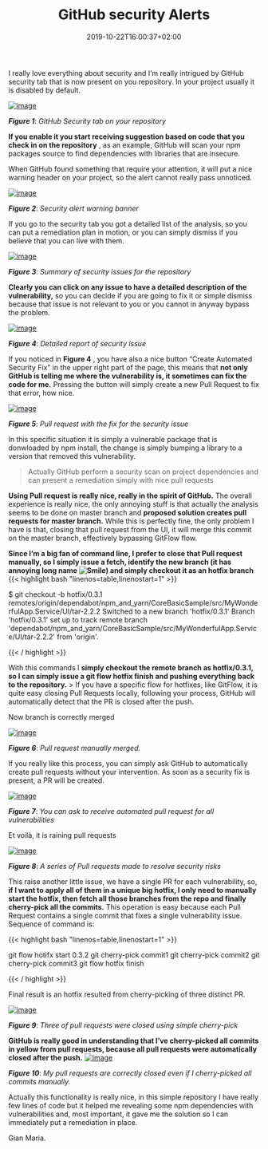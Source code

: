 ﻿---
title: "GitHub security Alerts"
description: ""
date: 2019-10-22T16:00:37+02:00
draft: false
tags: [Github,Security]
categories: [GitHub]
---
I really love everything about security and I’m really intrigued by GitHub security tab that is now present on you repository. In your project usually it is disabled by default.

[![image](http://www.codewrecks.com/blog/wp-content/uploads/2019/10/image_thumb-44.png "image")](http://www.codewrecks.com/blog/wp-content/uploads/2019/10/image-44.png)

 ***Figure 1***: *GitHub Security tab on your repository*

 **If you enable it you start receiving suggestion based on code that you check in on the repository** , as an example, GitHub will scan your npm packages source to find dependencies with libraries that are insecure.

When GitHub found something that require your attention, it will put a nice warning header on your project, so the alert cannot really pass unnoticed.

[![image](http://www.codewrecks.com/blog/wp-content/uploads/2019/10/image_thumb-45.png "image")](http://www.codewrecks.com/blog/wp-content/uploads/2019/10/image-45.png)

 ***Figure 2***: *Security alert warning banner*

If you go to the security tab you got a detailed list of the analysis, so you can put a remediation plan in motion, or you can simply dismiss if you believe that you can live with them.

[![image](http://www.codewrecks.com/blog/wp-content/uploads/2019/10/image_thumb-46.png "image")](http://www.codewrecks.com/blog/wp-content/uploads/2019/10/image-46.png)

 ***Figure 3***: *Summary of security issues for the repository*

 **Clearly you can click on any issue to have a detailed description of the vulnerability,** so you can decide if you are going to fix it or simple dismiss because that issue is not relevant to you or you cannot in anyway bypass the problem.

[![image](http://www.codewrecks.com/blog/wp-content/uploads/2019/10/image_thumb-47.png "image")](http://www.codewrecks.com/blog/wp-content/uploads/2019/10/image-47.png)

 ***Figure 4***: *Detailed report of security issue*

If you noticed in  **Figure 4** , you have also a nice button “Create Automated Security Fix” in the upper right part of the page, this means that  **not only GitHub is telling me where the vulnerability is, it sometimes can fix the code for me.** Pressing the button will simply create a new Pull Request to fix that error, how nice.

[![image](http://www.codewrecks.com/blog/wp-content/uploads/2019/10/image_thumb-48.png "image")](http://www.codewrecks.com/blog/wp-content/uploads/2019/10/image-48.png)

 ***Figure 5***: *Pull request with the fix for the security issue*

In this specific situation it is simply a vulnerable package that is donwloaded by npm install, the change is simply bumping a library to a version that removed this vulnerability.

> Actually GitHub perform a security scan on project dependencies and can present a remediation simply with nice pull requests

 **Using Pull request is really nice, really in the spirit of GitHub.** The overall experience is really nice, the only annoying stuff is that actually the analysis seems to be done on master branch and  **proposed solution creates pull requests for master branch.** While this is perfectly fine, the only problem I have is that, closing that pull request from the UI, it will merge this commit on the master branch, effectively bypassing GitFlow flow.

 **Since I’m a big fan of command line, I prefer to close that Pull request manually, so I simply issue a fetch, identify the new branch (it has annoying long name ![Smile](http://www.codewrecks.com/blog/wp-content/uploads/2019/10/wlEmoticon-smile-1.png)) and simply checkout it as an hotfix branch** {{< highlight bash "linenos=table,linenostart=1" >}}


$ git checkout -b hotfix/0.3.1 remotes/origin/dependabot/npm_and_yarn/CoreBasicSample/src/MyWonderfulApp.Service/UI/tar-2.2.2
Switched to a new branch 'hotfix/0.3.1'
Branch 'hotfix/0.3.1' set up to track remote branch 'dependabot/npm_and_yarn/CoreBasicSample/src/MyWonderfulApp.Service/UI/tar-2.2.2' from 'origin'.

{{< / highlight >}}

With this commands I **simply checkout the remote branch as hotfix/0.3.1, so I can simply issue a git flow hotfix finish and pushing everything back to the repository.** > If you have a specific flow for hotfixes, like GitFlow, it is quite easy closing Pull Requests locally, following your process, GitHub will automatically detect that the PR is closed after the push.

Now branch is correctly merged

[![image](http://www.codewrecks.com/blog/wp-content/uploads/2019/10/image_thumb-49.png "image")](http://www.codewrecks.com/blog/wp-content/uploads/2019/10/image-49.png)

 ***Figure 6***: *Pull request manually merged.*

If you really like this process, you can simply ask GitHub to automatically create pull requests without your intervention. As soon as a security fix is present, a PR will be created.

[![image](http://www.codewrecks.com/blog/wp-content/uploads/2019/10/image_thumb-50.png "image")](http://www.codewrecks.com/blog/wp-content/uploads/2019/10/image-50.png)

 ***Figure 7***: *You can ask to receive automated pull request for all vulnerabilities*

Et voilà, it is raining pull requests

[![image](http://www.codewrecks.com/blog/wp-content/uploads/2019/10/image_thumb-51.png "image")](http://www.codewrecks.com/blog/wp-content/uploads/2019/10/image-51.png)

 ***Figure 8***: *A series of Pull requests made to resolve security risks*

This raise another little issue, we have a single PR for each vulnerability, so,  **if I want to apply all of them in a unique big hotfix, I only need to manually start the hotfix, then fetch all those branches from the repo and finally cherry-pick all the commits.** This operation is easy because each Pull Request contains a single commit that fixes a single vulnerability issue. Sequence of command is:

{{< highlight bash "linenos=table,linenostart=1" >}}


git flow hotifx start 0.3.2
git cherry-pick commit1
git cherry-pick commit2
git cherry-pick commit3
git flow hotfix finish

{{< / highlight >}}

Final result is an hotfix resulted from cherry-picking of three distinct PR.

[![image](http://www.codewrecks.com/blog/wp-content/uploads/2019/10/image_thumb-52.png "image")](http://www.codewrecks.com/blog/wp-content/uploads/2019/10/image-52.png)

 ***Figure 9***: *Three of pull requests were closed using simple cherry-pick*

 **GitHub is really good in understanding that I’ve cherry-picked all commits in yellow from pull requests, because all pull requests were automatically closed after the push.** [![image](http://www.codewrecks.com/blog/wp-content/uploads/2019/10/image_thumb-53.png "image")](http://www.codewrecks.com/blog/wp-content/uploads/2019/10/image-53.png)

 ***Figure 10***: *My pull requests are correctly closed even if I cherry-picked all commits manually.*

Actually this functionality is really nice, in this simple repository I have really few lines of code but it helped me revealing some npm dependencies with vulnerabilities and, most important, it gave me the solution so I can immediately put a remediation in place.

Gian Maria.

